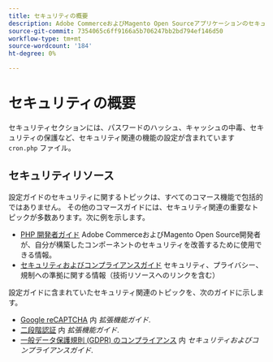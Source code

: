 ```yaml
---
title: セキュリティの概要
description: Adobe CommerceおよびMagento Open Sourceアプリケーションのセキュリティ設定の概要をお読みください。
source-git-commit: 7354065c6ff9166a5b706247bb2bd794ef146d50
workflow-type: tm+mt
source-wordcount: '184'
ht-degree: 0%

---
```



# セキュリティの概要

セキュリティセクションには、パスワードのハッシュ、キャッシュの中毒、セキュリティの保護など、セキュリティ関連の機能の設定が含まれています `cron.php` ファイル。

## セキュリティリソース

設定ガイドのセキュリティに関するトピックは、すべてのコマース機能で包括的ではありません。 その他のコマースガイドには、セキュリティ関連の重要なトピックが多数あります。次に例を示します。

- [PHP 開発者ガイド](https://developer.adobe.com/commerce/php/development/security/) Adobe CommerceおよびMagento Open Source開発者が、自分が構築したコンポーネントのセキュリティを改善するために使用できる情報。
- [セキュリティおよびコンプライアンスガイド](https://devdocs.magento.com/security/security-and-compliance.html) セキュリティ、プライバシー、規制への準拠に関する情報（技術リソースへのリンクを含む）

設定ガイドに含まれていたセキュリティ関連のトピックを、次のガイドに示します。

- [Google reCAPTCHA](https://devdocs.magento.com/guides/v2.4/security/google-recaptcha.html) 内 _拡張機能ガイド_.
- [二段階認証](https://devdocs.magento.com/guides/v2.4/security/two-factor-authentication.html) 内 _拡張機能ガイド_.
- [一般データ保護規則 (GDPR) のコンプライアンス](https://devdocs.magento.com/compliance/privacy/gdpr.html) 内 _セキュリティおよびコンプライアンスガイド_.
